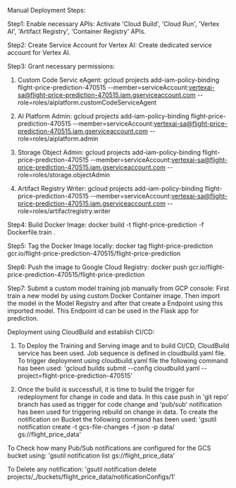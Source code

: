 Manual Deployment Steps:

Step1: Enable necessary APIs:
Activate 'Cloud Build', 'Cloud Run', 'Vertex AI', 'Artifact Registry', 'Container Registry' APIs.

Step2: Create Service Account for Vertex AI:
Create dedicated service account for Vertex AI.

Step3: Grant necessary permissions:
1. Custom Code Servic eAgent:
gcloud projects add-iam-policy-binding flight-price-prediction-470515 --member=serviceAccount:vertexai-sa@flight-price-prediction-470515.iam.gserviceaccount.com --role=roles/aiplatform.customCodeServiceAgent

2. AI Platform Admin:
gcloud projects add-iam-policy-binding flight-price-prediction-470515 --member=serviceAccount:vertexai-sa@flight-price-prediction-470515.iam.gserviceaccount.com --role=roles/aiplatform.admin

3. Storage Object Admin:
gcloud projects add-iam-policy-binding flight-price-prediction-470515 --member=serviceAccount:vertexai-sa@flight-price-prediction-470515.iam.gserviceaccount.com --role=roles/storage.objectAdmin

4. Artifact Registry Writer:
gcloud projects add-iam-policy-binding flight-price-prediction-470515 --member=serviceAccount:vertexai-sa@flight-price-prediction-470515.iam.gserviceaccount.com --role=roles/artifactregistry.writer

Step4: Build Docker Image:
docker build -t flight-price-prediction -f Dockerfile.train .

Step5: Tag the Docker Image locally:
docker tag flight-price-prediction gcr.io/flight-price-prediction-470515/flight-price-prediction

Step6: Push the image to Google Cloud Registry:
docker push gcr.io/flight-price-prediction-470515/flight-price-prediction

Step7: Submit a custom model training job manually from GCP console:
First train a new model by using custom Docker Container image. Then import the model in the Model Registry and after that create a Endpoint using this imported model. This Endpoint id can be used in the Flask app for prediction.



Deployment using CloudBuild and establish CI/CD:

1. To Deploy the Training and Serving image and to build CI/CD, CloudBuild service has been used. Job sequence is defined in cloudbuild.yaml file. To trigger deployment using cloudbuild.yaml file the following command has been used:
'gcloud builds submit --config cloudbuild.yaml --project=flight-price-prediction-470515'

2. Once the build is successfull, it is time to build the trigger for redeployment for change in code and data. In this case push in 'git repo' branch has used as trigger for code change and 'pub/sub' notification has been used for triggering rebuild on change in data. To create the notification on Bucket the following command has been used:
'gsutil notification create -t gcs-file-changes -f json -p data/ gs://flight_price_data'


To Check how many Pub/Sub notifications are configured for the GCS bucket using:
'gsutil notification list gs://flight_price_data'

To Delete any notification:
'gsutil notification delete projects/_/buckets/flight_price_data/notificationConfigs/1'
